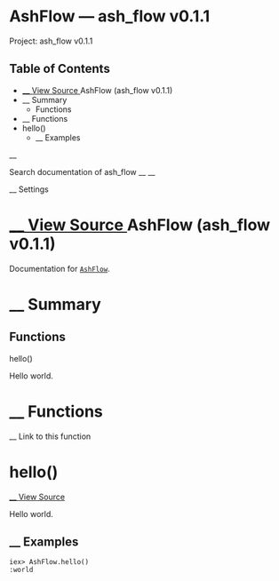 # AshFlow — ash_flow v0.1.1

Project: ash_flow v0.1.1

## Table of Contents

- [ __ View Source ](external_link) AshFlow (ash_flow v0.1.1)
- __ Summary
  - Functions
- __ Functions
- hello()
  - __ Examples

__

Search documentation of ash_flow __ __

__ Settings

#  [ __ View Source ](external_link) AshFlow (ash_flow v0.1.1)

Documentation for [`AshFlow`](external_link).

#  __ Summary

##  Functions

hello()

Hello world.

#  __ Functions

__ Link to this function

# hello()

[ __ View Source ](external_link)

Hello world.

##  __ Examples
    
    
    iex> AshFlow.hello()
    :world
